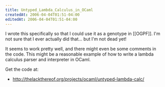 ```yaml
---
title: Untyped_Lambda_Calculus_in_OCaml
createdAt: 2006-04-04T01:51-04:00
editedAt: 2006-04-04T01:51-04:00
---
```


I wrote this specifically so that I could use it as a genotype in [[OGPF]]. I'm not sure that I ever actually did that... but I'm not dead yet!

It seems to work pretty well, and there might even be some comments in the code. This might be a reasonable example of how to write a lambda calculus parser and interpreter in OCaml.

Get the code at:
* http://thelackthereof.org/projects/ocaml/untyped-lambda-calc/

